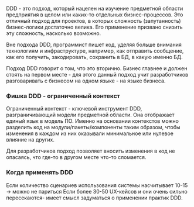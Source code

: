 DDD - это подход, который нацелен на изучение предметной области предприятия в целом или каких-то отдельных бизнес-процессов. Это отличный подход для проектов, в которых сложность (запутанность) бизнес-логики достаточно велика. Его применение призвано снизить эту сложность, насколько возможно.

Вне подхода DDD, программист пишет код, уделяя больше внимания технологиям и инфраструктуре, например, как отправить сообщение, как его получить, закодировать, сохранить в БД, в какую именно БД.

Подход DDD говорит о том, что это вторично. Бизнес главнее и должен стоять на первом месте - для этого данный подход учит разработчиков разговаривать с бизнесом на одном языке - на языке бизнеса.

### Фишка DDD - ограниченный контекст
Ограниченный контекст - ключевой инструмент DDD, разграничивающий модели предметной области. Она отображает единый язык в модель ПО. Именно на основании контекстов можно разделить код на модули/пакеты/компоненты таким образом, чтобы изменения в каждом из них оказывали минимальное или нулевое влияние на других.

Для разработчиков подход позволяет вносить изменения в код не опасаясь, что где-то в другом месте что-то сломается.


### Когда применять DDD
Если количество сценариев использования системы насчитывает 10-15 -> можно не париться
Если более 30-50 UX-кейсов и они очень сильно пересекаются- имеет смысл задуматься о применении практик DDD.